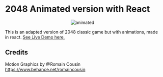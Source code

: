# 2048 Animated version with React

<p align="center">
  <img src="https://github.com/DiegoQuesadaDEV/2048-animated-react/blob/main/src/assets/images/2048.gif" alt="animated" />
</p>

This is an adapted version of 2048 classic game but with animations, made in react.
<a href="https://fancy-moxie-efdce7.netlify.app/">See Live Demo here.</a>

## Credits
Motion Graphics by @Romain Cousin
https://www.behance.net/romaincousin
